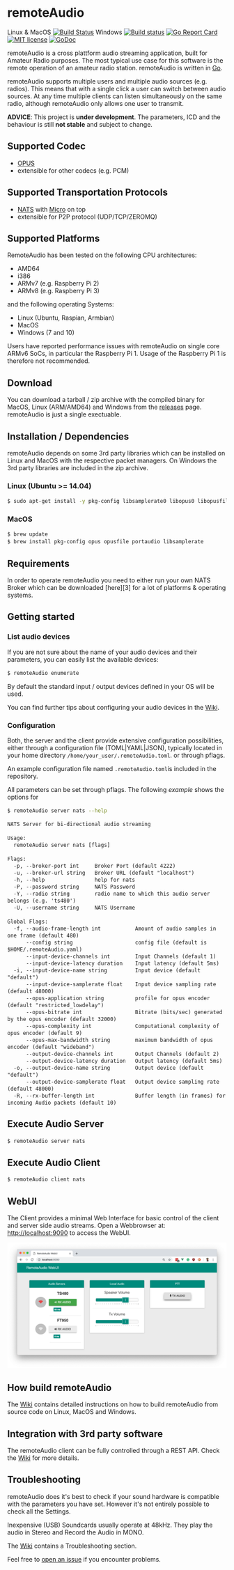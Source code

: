 # remoteAudio
Linux & MacOS [![Build Status](https://travis-ci.org/dh1tw/remoteAudio.svg?branch=master)](https://travis-ci.org/dh1tw/remoteAudio)
Windows [![Build status](https://ci.appveyor.com/api/projects/status/it6077sklplhgkyf?svg=true)](https://ci.appveyor.com/project/dh1tw/remoteaudio)
[![Go Report Card](https://goreportcard.com/badge/github.com/dh1tw/remoteAudio)](https://goreportcard.com/report/github.com/dh1tw/remoteAudio)
[![MIT license](http://img.shields.io/badge/license-MIT-brightgreen.svg)](http://opensource.org/licenses/MIT)
[![GoDoc](https://godoc.org/github.com/dh1tw/remoteAudio?status.svg)](https://godoc.org/github.com/dh1tw/remoteAudio)

remoteAudio is a cross plattform audio streaming application, built for Amateur
Radio purposes. The most typical use case for this software is the remote
operation of an amateur radio station. remoteAudio is written in [Go](1).

remoteAudio supports multiple users and multiple audio sources (e.g. radios).
This means that with a single click a user can switch between audio sources.
At any time multiple clients can listen simultaneously on the same radio,
although remoteAudio only allows one user to transmit.

**ADVICE**: This project is **under development**. The parameters, ICD and the
behaviour is still **not stable** and subject to change.

## Supported Codec

- [OPUS](2)
- extensible for other codecs (e.g. PCM)

## Supported Transportation Protocols

- [NATS](10) with [Micro](11) on top
- extensible for P2P protocol (UDP/TCP/ZEROMQ)

## Supported Platforms

RemoteAudio has been tested on the following CPU architectures:

- AMD64
- i386
- ARMv7 (e.g. Raspberry Pi 2)
- ARMv8 (e.g. Raspberry Pi 3)

and the following operating Systems:

- Linux (Ubuntu, Raspian, Armbian)
- MacOS
- Windows (7 and 10)

Users have reported performance issues with remoteAudio on
single core ARMv6 SoCs, in particular the Raspberry Pi 1.
Usage of the Raspberry Pi 1 is therefore not recommended.

## Download

You can download a tarball / zip archive with the compiled binary for MacOS,
Linux (ARM/AMD64) and Windows from the [releases][8] page. remoteAudio is
just a single exectuable.

## Installation / Dependencies

remoteAudio depends on some 3rd party libraries which can be installed on
Linux and MacOS with the respective packet managers. On Windows the 3rd party
libraries are included in the zip archive.

### Linux (Ubuntu >= 14.04)

```bash
$ sudo apt-get install -y pkg-config libsamplerate0 libopus0 libopusfile0 libportaudio2
```

### MacOS

```bash
$ brew update
$ brew install pkg-config opus opusfile portaudio libsamplerate
```

## Requirements

In order to operate remoteAudio you need to either run your own NATS Broker
which can be downloaded [here][3] for a lot of platforms & operating systems.

## Getting started

### List audio devices

If you are not sure about the name of your audio devices and their parameters,
you can easily list the available devices:

```bash
$ remoteAudio enumerate
```

By default the standard input / output devices defined in your OS will be used.

You can find further tips about configuring your audio devices in the [Wiki][9].

### Configuration

Both, the server and the client provide extensive configuration possibilities,
either through a configuration file (TOML|YAML|JSON), typically located in
your home directory `/home/your_user/.remoteAudio.toml`. or through pflags.

An example configuration file named ```.remoteAudio.toml```is included in the
repository.

All parameters can be set through pflags. The following *example* shows the
options for

```bash
$ remoteAudio server nats --help
```

```
NATS Server for bi-directional audio streaming

Usage:
  remoteAudio server nats [flags]

Flags:
  -p, --broker-port int     Broker Port (default 4222)
  -u, --broker-url string   Broker URL (default "localhost")
  -h, --help                help for nats
  -P, --password string     NATS Password
  -Y, --radio string        radio name to which this audio server belongs (e.g. 'ts480')
  -U, --username string     NATS Username

Global Flags:
  -f, --audio-frame-length int           Amount of audio samples in one frame (default 480)
      --config string                    config file (default is $HOME/.remoteAudio.yaml)
      --input-device-channels int        Input Channels (default 1)
      --input-device-latency duration    Input latency (default 5ms)
  -i, --input-device-name string         Input device (default "default")
      --input-device-samplerate float    Input device sampling rate (default 48000)
      --opus-application string          profile for opus encoder (default "restricted_lowdelay")
      --opus-bitrate int                 Bitrate (bits/sec) generated by the opus encoder (default 32000)
      --opus-complexity int              Computational complexity of opus encoder (default 9)
      --opus-max-bandwidth string        maximum bandwidth of opus encoder (default "wideband")
      --output-device-channels int       Output Channels (default 2)
      --output-device-latency duration   Output latency (default 5ms)
  -o, --output-device-name string        Output device (default "default")
      --output-device-samplerate float   Output device sampling rate (default 48000)
  -R, --rx-buffer-length int             Buffer length (in frames) for incoming Audio packets (default 10)
```

## Execute Audio Server

```bash
$ remoteAudio server nats
```

## Execute Audio Client

```bash
$ remoteAudio client nats
```

## WebUI

The Client provides a minimal Web Interface for basic control of the
client and server side audio streams. Open a Webbrowser at:
[http://localhost:9090](http://localhost:9090) to access the WebUI.

![Alt text](ScreenshotWebUI.png?raw=true "Screenshot remoteAudio WebUI")

## How build remoteAudio

The [Wiki][9] contains detailed instructions on how to build remoteAudio
from source code on Linux, MacOS and Windows.

## Integration with 3rd party software

The remoteAudio client can be fully controlled through a REST API.
Check the [Wiki][9] for more details.

## Troubleshooting

remoteAudio does it's best to check if your sound hardware is compatible with
the parameters you have set. However it's not entirely possible to check all
the Settings.

Inexpensive (USB) Soundcards usually operate at 48kHz. They play the audio in
Stereo and Record the Audio in MONO.

The [Wiki][9] contains a Troubleshooting section.

Feel free to [open an issue][12] if you encounter problems.


[1]:https://golang.org
[2]:http://opus-codec.org
[5]:https://golang.org/dl
[6]:https://github.com/google/protobuf/releases
[7]:https://github.com/GeertJohan/go.rice/rice
[8]:https://github.com/dh1tw/remoteAudio/releases
[9]:https://github.com/dh1tw/remoteAudio/wiki
[10]:https://nats.io
[11]:https://micro.mu
[12]:https://github.com/dh1tw/remoteAudio/issues